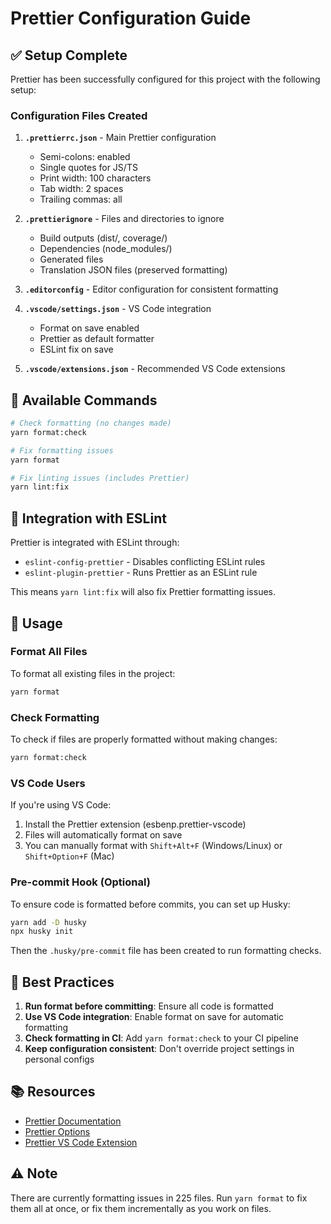 # Prettier Configuration Guide

## ✅ Setup Complete

Prettier has been successfully configured for this project with the following setup:

### Configuration Files Created

1. **`.prettierrc.json`** - Main Prettier configuration
   - Semi-colons: enabled
   - Single quotes for JS/TS
   - Print width: 100 characters
   - Tab width: 2 spaces
   - Trailing commas: all

2. **`.prettierignore`** - Files and directories to ignore
   - Build outputs (dist/, coverage/)
   - Dependencies (node_modules/)
   - Generated files
   - Translation JSON files (preserved formatting)

3. **`.editorconfig`** - Editor configuration for consistent formatting

4. **`.vscode/settings.json`** - VS Code integration
   - Format on save enabled
   - Prettier as default formatter
   - ESLint fix on save

5. **`.vscode/extensions.json`** - Recommended VS Code extensions

## 📝 Available Commands

```bash
# Check formatting (no changes made)
yarn format:check

# Fix formatting issues
yarn format

# Fix linting issues (includes Prettier)
yarn lint:fix
```

## 🔧 Integration with ESLint

Prettier is integrated with ESLint through:
- `eslint-config-prettier` - Disables conflicting ESLint rules
- `eslint-plugin-prettier` - Runs Prettier as an ESLint rule

This means `yarn lint:fix` will also fix Prettier formatting issues.

## 🚀 Usage

### Format All Files
To format all existing files in the project:
```bash
yarn format
```

### Check Formatting
To check if files are properly formatted without making changes:
```bash
yarn format:check
```

### VS Code Users
If you're using VS Code:
1. Install the Prettier extension (esbenp.prettier-vscode)
2. Files will automatically format on save
3. You can manually format with `Shift+Alt+F` (Windows/Linux) or `Shift+Option+F` (Mac)

### Pre-commit Hook (Optional)
To ensure code is formatted before commits, you can set up Husky:
```bash
yarn add -D husky
npx husky init
```

Then the `.husky/pre-commit` file has been created to run formatting checks.

## 🎯 Best Practices

1. **Run format before committing**: Ensure all code is formatted
2. **Use VS Code integration**: Enable format on save for automatic formatting
3. **Check formatting in CI**: Add `yarn format:check` to your CI pipeline
4. **Keep configuration consistent**: Don't override project settings in personal configs

## 📚 Resources

- [Prettier Documentation](https://prettier.io/docs/en/)
- [Prettier Options](https://prettier.io/docs/en/options.html)
- [Prettier VS Code Extension](https://marketplace.visualstudio.com/items?itemName=esbenp.prettier-vscode)

## ⚠️ Note

There are currently formatting issues in 225 files. Run `yarn format` to fix them all at once, or fix them incrementally as you work on files.